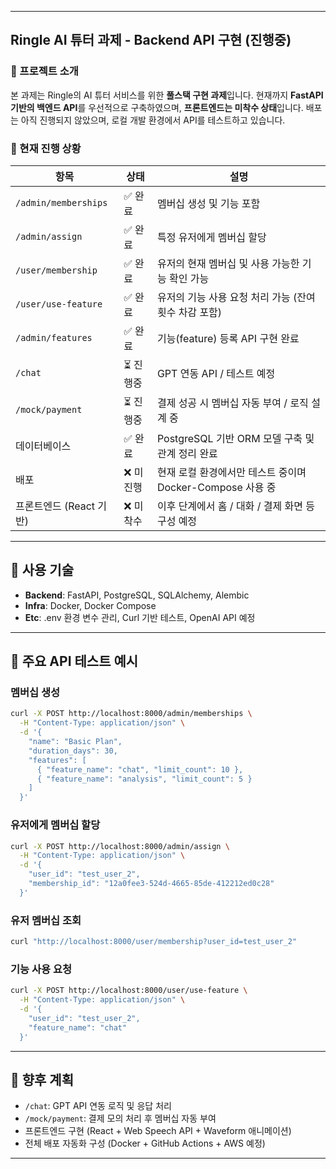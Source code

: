 
---

## Ringle AI 튜터 과제 - Backend API 구현 (진행중)

### 📌 프로젝트 소개

본 과제는 Ringle의 AI 튜터 서비스를 위한 **풀스택 구현 과제**입니다. 현재까지 **FastAPI 기반의 백엔드 API**를 우선적으로 구축하였으며, **프론트엔드는 미착수 상태**입니다. 배포는 아직 진행되지 않았으며, 로컬 개발 환경에서 API를 테스트하고 있습니다.

### 📅 현재 진행 상황

| 항목                   | 상태    | 설명                                      |
| -------------------- | ----- | --------------------------------------- |
| `/admin/memberships` | ✅ 완료  | 멤버십 생성 및 기능 포함                          |
| `/admin/assign`      | ✅ 완료  | 특정 유저에게 멤버십 할당                          |
| `/user/membership`   | ✅ 완료  | 유저의 현재 멤버십 및 사용 가능한 기능 확인 가능            |
| `/user/use-feature`  | ✅ 완료  | 유저의 기능 사용 요청 처리 가능 (잔여 횟수 차감 포함)        |
| `/admin/features`    | ✅ 완료  | 기능(feature) 등록 API 구현 완료                |
| `/chat`              | ⏳ 진행중 | GPT 연동 API / 테스트 예정                     |
| `/mock/payment`      | ⏳ 진행중 | 결제 성공 시 멤버십 자동 부여 / 로직 설계 중             |
| 데이터베이스               | ✅ 완료  | PostgreSQL 기반 ORM 모델 구축 및 관계 정리 완료      |
| 배포                   | ❌ 미진행 | 현재 로컬 환경에서만 테스트 중이며 Docker-Compose 사용 중 |
| 프론트엔드 (React 기반)     | ❌ 미착수 | 이후 단계에서 홈 / 대화 / 결제 화면 등 구성 예정          |

---

## 🔧 사용 기술

* **Backend**: FastAPI, PostgreSQL, SQLAlchemy, Alembic
* **Infra**: Docker, Docker Compose
* **Etc**: .env 환경 변수 관리, Curl 기반 테스트, OpenAI API 예정

---

## 🧪 주요 API 테스트 예시

### 멤버십 생성

```bash
curl -X POST http://localhost:8000/admin/memberships \
  -H "Content-Type: application/json" \
  -d '{
    "name": "Basic Plan",
    "duration_days": 30,
    "features": [
      { "feature_name": "chat", "limit_count": 10 },
      { "feature_name": "analysis", "limit_count": 5 }
    ]
  }'
```

### 유저에게 멤버십 할당

```bash
curl -X POST http://localhost:8000/admin/assign \
  -H "Content-Type: application/json" \
  -d '{
    "user_id": "test_user_2",
    "membership_id": "12a0fee3-524d-4665-85de-412212ed0c28"
  }'
```

### 유저 멤버십 조회

```bash
curl "http://localhost:8000/user/membership?user_id=test_user_2"
```

### 기능 사용 요청

```bash
curl -X POST http://localhost:8000/user/use-feature \
  -H "Content-Type: application/json" \
  -d '{
    "user_id": "test_user_2",
    "feature_name": "chat"
  }'
```

---

## 🧩 향후 계획

* `/chat`: GPT API 연동 로직 및 응답 처리
* `/mock/payment`: 결제 모의 처리 후 멤버십 자동 부여
* 프론트엔드 구현 (React + Web Speech API + Waveform 애니메이션)
* 전체 배포 자동화 구성 (Docker + GitHub Actions + AWS 예정)

---
